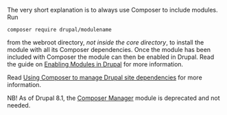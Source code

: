 The very short explanation is to always use Composer to include modules. Run

`composer require drupal/modulename`

from the webroot directory, _not inside the core directory_, to install the module with all its Composer dependencies. Once the module has been included with Composer the module can then be enabled in Drupal. Read the guide on [Enabling Modules in Drupal](https://www.drupal.org/docs/8/extending-drupal-8/installing-drupal-8-modules#enable%5Fmod "Installing Drupal 8 Modules | Drupal 8 guide on Drupal.org") for more information.

Read [Using Composer to manage Drupal site dependencies](https://www.drupal.org/node/2718229 "Develop guide on Drupal.org") for more information.

NB! As of Drupal 8.1, the [Composer Manager](https://www.drupal.org/project/composer%5Fmanager "Project page on Drupal.org") module is deprecated and not needed.